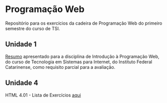 
# Programação Web

Repositório para os exercícios da cadeira de Programação Web do primeiro semestre do curso de TSI.

## Unidade 1
[Resumo](/Unidade%201/Resumo%20HTML%205.2%20IS%20DONE,%20HTML%205.3%20IS%20COMING.pdf) apresentado para a disciplina de Introdução à Programação Web, do curso de Tecnologia em Sistemas
para Internet, do Instituto Federal Catarinense, como requisito parcial para a avaliação. 

## Unidade 4

HTML 4.01 - Lista de Exercícios [aqui](/Unidade%204/HTML%204.01)
